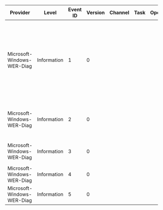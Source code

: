 Provider                    |  Level        |  Event ID  |  Version  |  Channel  |  Task  |  Opcode  |  Keyword  |  Message
----------------------------|---------------|------------|-----------|-----------|--------|----------|-----------|-------------------------------------------------------------------------------------------------------------------------------------------------------------------------------------------------------------------------------------
Microsoft-Windows-WER-Diag  |  Information  |  1         |  0        |           |        |          |           |  Possible disk corruption detected for executable image {CorruptedFilePath}; causing application {CrashedAppName} to stop working with exception {ExceptionCode}; status code {ExceptionStatusCode}. Initiating further diagnostics.
Microsoft-Windows-WER-Diag  |  Information  |  2         |  0        |           |        |          |           |  Possible heap corruption detected (exception code {ExceptionCode}). Initiating further diagnostics.
Microsoft-Windows-WER-Diag  |  Information  |  3         |  0        |           |        |          |           |  Possible crash in an unloaded dll detected. Initiating further diagnostics.
Microsoft-Windows-WER-Diag  |  Information  |  4         |  0        |           |        |          |           |  Crash on launch is detected. Initiating further diagnostics.
Microsoft-Windows-WER-Diag  |  Information  |  5         |  0        |           |        |          |           |  CFG violation is detected.